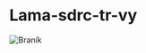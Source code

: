 # Lama-sdrc-tr-vy

![Braník](https://github.com/Trpaslik18/Lama-sdrc-tr-vy/assets/167974133/d92ed971-b6da-4163-8974-d29846cc4fff)
